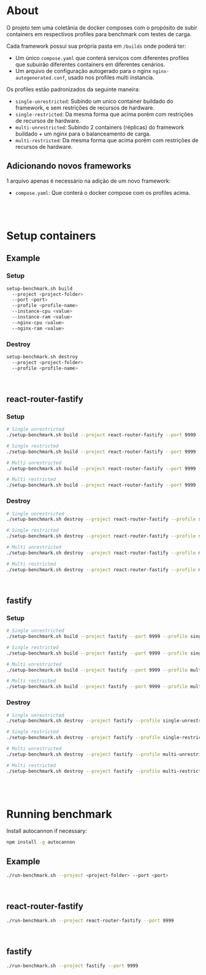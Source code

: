 # About

O projeto tem uma coletânia de docker composes com o propósito de subir containers em respectivos profiles para benchmark com testes de carga.

Cada framework possui sua própria pasta em `/builds` onde poderá ter:
- Um único `compose.yaml` que conterá serviços com diferentes profiles que subuirão diferentes containers em diferentes cenários.
- Um arquivo de configuração autogerado para o nginx `nginx-autogenerated.conf`, usado nos profiles multi instancia.

Os profiles estão padronizados da seguinte maneira:
- `single-unrestricted`: Subindo um unico container buildado do framework, e sem restrições de recursos de hardware.
- `single-restricted`: Da mesma forma que acima porém com restrições de recursos de hardware.
- `multi-unrestricted`: Subindo 2 containers (réplicas) do framework buildado + um nginx para o balanceamento de carga.
- `multi-restricted`: Da mesma forma que acima porém com restrições de recursos de hardware.

## Adicionando novos frameworks

1 arquivo apenas é necessário na adição de um novo framework:
- `compose.yaml`: Que conterá o docker compose com os profiles acima.

</br>
</br>

# Setup containers

## Example

### Setup

```bash
setup-benchmark.sh build
  --project <project-folder>
  --port <port>
  --profile <profile-name>
  --instance-cpu <value>
  --instance-ram <value>
  --nginx-cpu <value>
  --nginx-ram <value>
```

### Destroy

```bash
setup-benchmark.sh destroy
  --project <project-folder>
  --profile <profile-name>
```

</br>

## react-router-fastify

### Setup

```bash
# Single unrestricted
./setup-benchmark.sh build --project react-router-fastify --port 9999 --profile single-unrestricted

# Single restricted
./setup-benchmark.sh build --project react-router-fastify --port 9999 --profile single-restricted --instance-cpu '0.25' --instance-ram '0.3G' --nginx-cpu '0.05' --nginx-ram '0.2G'

# Multi unrestricted
./setup-benchmark.sh build --project react-router-fastify --port 9999 --profile multi-unrestricted

# Multi restricted
./setup-benchmark.sh build --project react-router-fastify --port 9999 --profile multi-restricted --instance-cpu '0.25' --instance-ram '0.3G' --nginx-cpu '0.05' --nginx-ram '0.2G'
```

### Destroy

```bash
# Single unrestricted
./setup-benchmark.sh destroy --project react-router-fastify --profile single-unrestricted

# Single restricted
./setup-benchmark.sh destroy --project react-router-fastify --profile single-restricted

# Multi unrestricted
./setup-benchmark.sh destroy --project react-router-fastify --profile multi-unrestricted

# Multi restricted
./setup-benchmark.sh destroy --project react-router-fastify --profile multi-restricted
```

</br>

## fastify

### Setup

```bash
# Single unrestricted
./setup-benchmark.sh build --project fastify --port 9999 --profile single-unrestricted

# Single restricted
./setup-benchmark.sh build --project fastify --port 9999 --profile single-restricted --instance-cpu '0.25' --instance-ram '0.3G' --nginx-cpu '0.05' --nginx-ram '0.2G'

# Multi unrestricted
./setup-benchmark.sh build --project fastify --port 9999 --profile multi-unrestricted

# Multi restricted
./setup-benchmark.sh build --project fastify --port 9999 --profile multi-restricted --instance-cpu '0.25' --instance-ram '0.3G' --nginx-cpu '0.05' --nginx-ram '0.2G'
```

### Destroy

```bash
# Single unrestricted
./setup-benchmark.sh destroy --project fastify --profile single-unrestricted

# Single restricted
./setup-benchmark.sh destroy --project fastify --profile single-restricted

# Multi unrestricted
./setup-benchmark.sh destroy --project fastify --profile multi-unrestricted

# Multi restricted
./setup-benchmark.sh destroy --project fastify --profile multi-restricted
```

</br>
</br>

# Running benchmark

Install autocannon if necessary:

```bash
npm install -g autocannon
```

## Example

```bash
./run-benchmark.sh --project <project-folder> --port <port>
```

</br>

## react-router-fastify

```bash
./run-benchmark.sh --project react-router-fastify --port 9999
```

</br>

## fastify

```bash
./run-benchmark.sh --project fastify --port 9999
```
